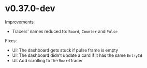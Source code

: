 # v0.37.0-dev

Improvements:

- Tracers' names reduced to: `Board`, `Counter` and `Pulse`

Fixes:

- UI: The dashboard gets stuck if pulse frame is empty
- UI: The dashboard didn't update a card if it has the same `EntryId`
- UI: Add scrolling to the `Board` tracer
